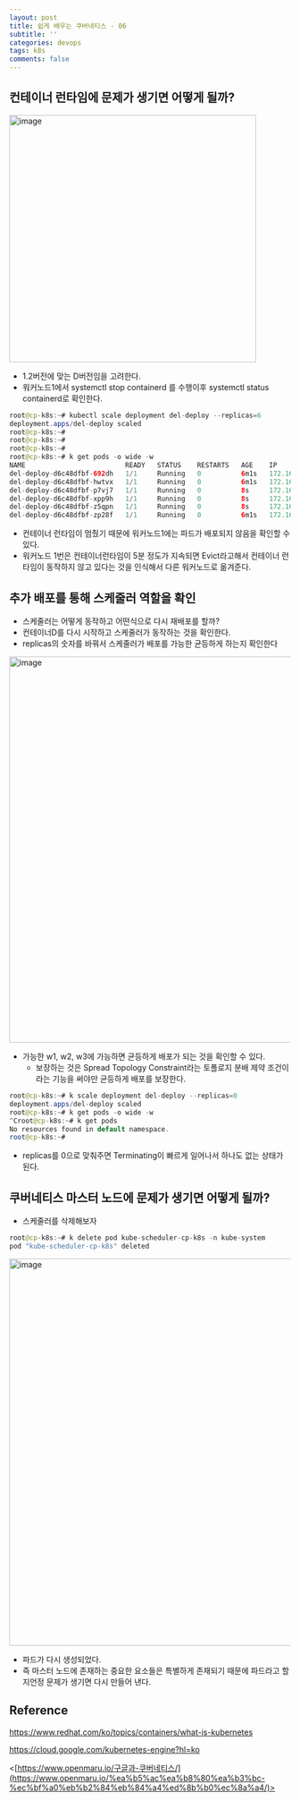 ```yaml
---
layout: post
title: 쉽게 배우는 쿠버네티스 - 06
subtitle: ''
categories: devops
tags: k8s
comments: false
---
```


## 컨테이너 런타임에 문제가 생기면 어떻게 될까?

<img width="442" alt="image" src="https://github.com/user-attachments/assets/2f12fa61-489f-4113-bbbc-8851d8f2587b">

- 1.2버전에 맞는 D버전임을 고려한다.
- 워커노드1에서 systemctl stop containerd 를 수행이후 systemctl status containerd로 확인한다.

```java
root@cp-k8s:~# kubectl scale deployment del-deploy --replicas=6
deployment.apps/del-deploy scaled
root@cp-k8s:~# 
root@cp-k8s:~# 
root@cp-k8s:~# 
root@cp-k8s:~# k get pods -o wide -w
NAME                         READY   STATUS    RESTARTS   AGE    IP               NODE     NOMINATED NODE   READINESS GATES
del-deploy-d6c48dfbf-692dh   1/1     Running   0          6m1s   172.16.132.4     w3-k8s   <none>           <none>
del-deploy-d6c48dfbf-hwtvx   1/1     Running   0          6m1s   172.16.103.134   w2-k8s   <none>           <none>
del-deploy-d6c48dfbf-p7vj7   1/1     Running   0          8s     172.16.103.136   w2-k8s   <none>           <none>
del-deploy-d6c48dfbf-xpp9h   1/1     Running   0          8s     172.16.132.6     w3-k8s   <none>           <none>
del-deploy-d6c48dfbf-z5qpn   1/1     Running   0          8s     172.16.103.135   w2-k8s   <none>           <none>
del-deploy-d6c48dfbf-zp28f   1/1     Running   0          6m1s   172.16.132.5     w3-k8s   <none>           <none>
```

- 컨테이너 런타임이 멈췄기 때문에 워커노드1에는 파드가 배포되지 않음을 확인할 수 있다.
- 워커노드 1번은 컨테이너런타임이 5분 정도가 지속되면 Evict라고해서 컨테이너 런타임이 동작하지 않고 있다는 것을 인식해서 다른 워커노드로 옮겨준다.

## 추가 배포를 통해 스케줄러 역할을 확인

- 스케줄러는 어떻게 동작하고 어떤식으로 다시 재배포를 할까?
- 컨테이너D를 다시 시작하고 스케줄러가 동작하는 것을 확인한다.
- replicas의 숫자를 바꿔서 스케줄러가 배포를 가능한 균등하게 하는지 확인한다

<img width="690" alt="image" src="https://github.com/user-attachments/assets/afebd122-fdcc-467e-ac44-fd1dd7c5207a">

- 가능한 w1, w2, w3에 가능하면 균등하게 배포가 되는 것을 확인할 수 있다.
    - 보장하는 것은 Spread Topology Constraint라는 토폴로지 분배 제약 조건이라는 기능을 써야만 균등하게 배포를 보장한다.

```java
root@cp-k8s:~# k scale deployment del-deploy --replicas=0
deployment.apps/del-deploy scaled
root@cp-k8s:~# k get pods -o wide -w
^Croot@cp-k8s:~# k get pods
No resources found in default namespace.
root@cp-k8s:~#  
```

- replicas를 0으로 맞춰주면 Terminating이 빠르게 일어나서 하나도 없는 상태가 된다.

## 쿠버네티스 마스터 노드에 문제가 생기면 어떻게 될까?

- 스케줄러를 삭제해보자

```java
root@cp-k8s:~# k delete pod kube-scheduler-cp-k8s -n kube-system
pod "kube-scheduler-cp-k8s" deleted
```

<img width="692" alt="image" src="https://github.com/user-attachments/assets/810388fc-ae2c-42be-9d0a-7ae0c6fff4f2">

- 파드가 다시 생성되었다.
- 즉 마스터 노드에 존재하는 중요한 요소들은 특별하게 존재되기 때문에 파드라고 할지언정 문제가 생기면 다시 만들어 낸다.

## Reference

<https://www.redhat.com/ko/topics/containers/what-is-kubernetes>

<https://cloud.google.com/kubernetes-engine?hl=ko>

<[https://www.openmaru.io/구글과-쿠버네티스/](https://www.openmaru.io/%ea%b5%ac%ea%b8%80%ea%b3%bc-%ec%bf%a0%eb%b2%84%eb%84%a4%ed%8b%b0%ec%8a%a4/)>